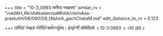 +++
title = "10-3_0993 ताभिरा गच्छतम्"
similar_rv = "/vedAH_Rk/shAkalam/saMhitA/vishvAsa-prastutiH/06/060/09_tAbhirA_gachChataM.md"
edit_distance_to_rv = 0.123

+++
ता꣢भि꣣रा꣡ ग꣢च्छतं न꣣रो꣢पे꣣द꣡ꣳसव꣢꣯नꣳसु꣣त꣢म्। इ꣡न्द्रा꣢ग्नी꣣ सो꣡म꣢पीतये ॥ 10-3:0993 ॥ ॥10 (हा)॥

<div class="js_include " url="/vedAH_Rk/shAkalam/saMhitA/vishvAsa-prastutiH/06/060/09_tAbhirA_gachChataM.md"  newLevelForH1="2" title="विश्वास-शाकल-प्रस्तुतिः"  > </div>